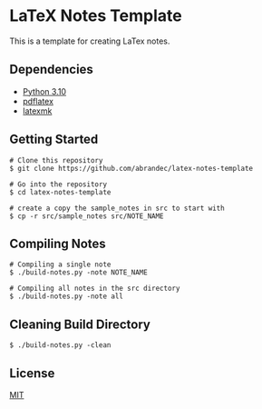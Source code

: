 # LaTeX Notes Template

This is a template for creating LaTex notes.

## Dependencies
- [Python 3.10](https://www.python.org/downloads/release/python-3100/)
- [pdflatex](https://pypi.org/project/pdflatex/)
- [latexmk](https://ctan.org/pkg/latexmk/)

## Getting Started
```
# Clone this repository
$ git clone https://github.com/abrandec/latex-notes-template

# Go into the repository
$ cd latex-notes-template

# create a copy the sample_notes in src to start with
$ cp -r src/sample_notes src/NOTE_NAME
```

## Compiling Notes
```
# Compiling a single note
$ ./build-notes.py -note NOTE_NAME

# Compiling all notes in the src directory
$ ./build-notes.py -note all
```

## Cleaning Build Directory
```
$ ./build-notes.py -clean
```

## License
[MIT](https://github.com/abrandec/latex-notes-template/blob/main/MIT-LICENSE.txt)

